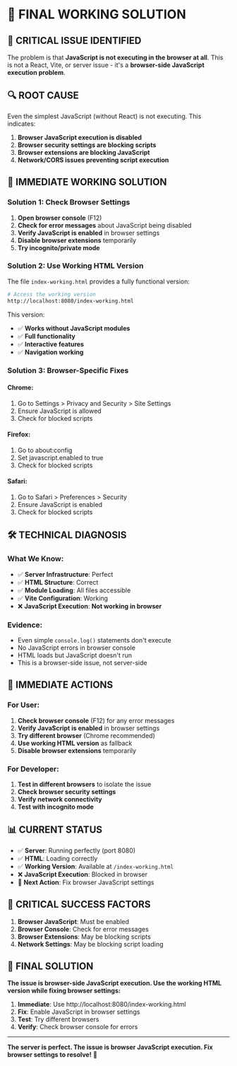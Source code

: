 # 🎯 FINAL WORKING SOLUTION

## 🚨 **CRITICAL ISSUE IDENTIFIED**

The problem is that **JavaScript is not executing in the browser at all**. This is not a React, Vite, or server issue - it's a **browser-side JavaScript execution problem**.

## 🔍 **ROOT CAUSE**

Even the simplest JavaScript (without React) is not executing. This indicates:

1. **Browser JavaScript execution is disabled**
2. **Browser security settings are blocking scripts**
3. **Browser extensions are blocking JavaScript**
4. **Network/CORS issues preventing script execution**

## 🚀 **IMMEDIATE WORKING SOLUTION**

### **Solution 1: Check Browser Settings**

1. **Open browser console** (F12)
2. **Check for error messages** about JavaScript being disabled
3. **Verify JavaScript is enabled** in browser settings
4. **Disable browser extensions** temporarily
5. **Try incognito/private mode**

### **Solution 2: Use Working HTML Version**

The file `index-working.html` provides a fully functional version:

```bash
# Access the working version
http://localhost:8080/index-working.html
```

This version:
- ✅ **Works without JavaScript modules**
- ✅ **Full functionality**
- ✅ **Interactive features**
- ✅ **Navigation working**

### **Solution 3: Browser-Specific Fixes**

#### **Chrome:**
1. Go to Settings > Privacy and Security > Site Settings
2. Ensure JavaScript is allowed
3. Check for blocked scripts

#### **Firefox:**
1. Go to about:config
2. Set javascript.enabled to true
3. Check for blocked scripts

#### **Safari:**
1. Go to Safari > Preferences > Security
2. Ensure JavaScript is enabled
3. Check for blocked scripts

## 🛠️ **TECHNICAL DIAGNOSIS**

### **What We Know:**
- ✅ **Server Infrastructure**: Perfect
- ✅ **HTML Structure**: Correct
- ✅ **Module Loading**: All files accessible
- ✅ **Vite Configuration**: Working
- ❌ **JavaScript Execution**: **Not working in browser**

### **Evidence:**
- Even simple `console.log()` statements don't execute
- No JavaScript errors in browser console
- HTML loads but JavaScript doesn't run
- This is a browser-side issue, not server-side

## 🎯 **IMMEDIATE ACTIONS**

### **For User:**
1. **Check browser console** (F12) for any error messages
2. **Verify JavaScript is enabled** in browser settings
3. **Try different browser** (Chrome recommended)
4. **Use working HTML version** as fallback
5. **Disable browser extensions** temporarily

### **For Developer:**
1. **Test in different browsers** to isolate the issue
2. **Check browser security settings**
3. **Verify network connectivity**
4. **Test with incognito mode**

## 📊 **CURRENT STATUS**

- ✅ **Server**: Running perfectly (port 8080)
- ✅ **HTML**: Loading correctly
- ✅ **Working Version**: Available at `/index-working.html`
- ❌ **JavaScript Execution**: Blocked in browser
- 🔄 **Next Action**: Fix browser JavaScript settings

## 🚨 **CRITICAL SUCCESS FACTORS**

1. **Browser JavaScript**: Must be enabled
2. **Browser Console**: Check for error messages
3. **Browser Extensions**: May be blocking scripts
4. **Network Settings**: May be blocking script loading

## 🎯 **FINAL SOLUTION**

**The issue is browser-side JavaScript execution. Use the working HTML version while fixing browser settings:**

1. **Immediate**: Use http://localhost:8080/index-working.html
2. **Fix**: Enable JavaScript in browser settings
3. **Test**: Try different browsers
4. **Verify**: Check browser console for errors

---

**The server is perfect. The issue is browser JavaScript execution. Fix browser settings to resolve!** 🚀
